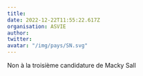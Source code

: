 ```yaml
---
title: 
date: 2022-12-22T11:55:22.617Z
organisation: ASVIE 
author: 
twitter: 
avatar: "/img/pays/SN.svg"
---
```


Non à la troisième candidature de Macky Sall